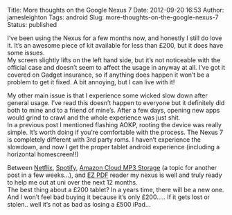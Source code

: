 Title: More thoughts on the Google Nexus 7
Date: 2012-09-20 16:53
Author: jamesleighton
Tags: android
Slug: more-thoughts-on-the-google-nexus-7
Status: published

I’ve been using the Nexus for a few months now, and honestly I still do love it. It’s an awesome piece of kit available for less than £200, but it does have some issues.  
My screen slightly lifts on the left hand side, but it’s not noticeable with the official case and doesn’t seem to affect the usage in anyway at all. I’ve got it covered on Gadget insurance, so if anything does happen it won’t be a problem to get it fixed. A bit annoying, but I can live with it!

My other main issue is that I experience some wicked slow down after general usage. I’ve read this doesn’t happen to everyone but it definitely did both to mine and to a friend of mine’s. After a few days, opening new apps would grind to crawl and the whole experience was just shit.  
In a previous post I mentioned flashing AOKP, rooting the device was really simple. It’s worth doing if you’re comfortable with the process. The Nexus 7 is completely different with 3rd party roms. I haven’t experience the slowdown, and now I get the proper tablet android experience (including a horizontal homescreen!!)

Between [Netflix](https://play.google.com/store/apps/details?id=com.netflix.mediaclient), [Spotify](https://play.google.com/store/apps/details?id=com.spotify.mobile.android.ui), [Amazon Cloud MP3 Storage](http://www.amazon.co.uk/what-is-cloud-player/b/ref=amb_link_170847667_5?ie=UTF8&node=1954070031&pf_rd_m=A3P5ROKL5A1OLE&pf_rd_s=center-banner&pf_rd_r=1B32ZHJDC7C6BSMPFHAB&pf_rd_t=101&pf_rd_p=323543927&pf_rd_i=77197031) (a topic for another post in a few weeks…), and [EZ PDF](https://play.google.com/store/apps/details?id=udk.android.reader) reader my nexus is well and truly ready to help me out at uni over the next 12 months.  
The best thing about a £200 tablet? In a years time, there will be a new one. And I won’t feel bad buying it because it’s only £200….. If it gets lost or stolen.. well it’s not as bad as losing a £500 iPad…
